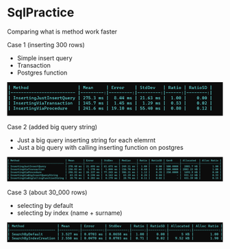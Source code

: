 # SqlPractice
Comparing what is method work faster

Case 1 (inserting 300 rows)
- Simple insert query
- Transaction
- Postgres function

![report_image](./SqlPractice/Images/1_report.png)

Case 2 (added big query string)
- Just a big query inserting string for each elemrnt
- Just a big query with calling inserting function on postgres

![report_image](./SqlPractice/Images/2_report.png)

Case 3 (about 30_000 rows)
- selecting by default
- selecting by index (name + surname)

![report_image](./SqlPractice/Images/3_report.png)
